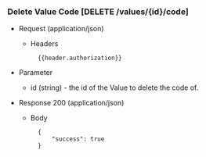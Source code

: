 ### Delete Value Code [DELETE /values/{id}/code]

+ Request (application/json)
    + Headers
    
            {{header.authorization}}

+ Parameter
    + id (string) - the id of the Value to delete the code of.

+ Response 200 (application/json)

    + Body

            {
                "success": true
            }
